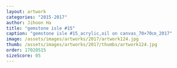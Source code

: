 ```yaml
---
layout: artwork
categories: "2015-2017"
author: Jihoon Ha
title: "gemstone isle #15"
caption: "gemstone isle #15_acrylic,oil on canvas_70×70㎝_2017"
image: /assets/images/artworks/2017/artwork124.jpg
thumb: /assets/images/artworks/2017/thumbs/artwork124.jpg
order: 17020515
sizeScore: 05
---
```

